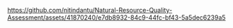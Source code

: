 


https://github.com/nitindantu/Natural-Resource-Quality-Assessment/assets/41870240/e7db8932-84c9-44fc-bf43-5a5dec6239a5


